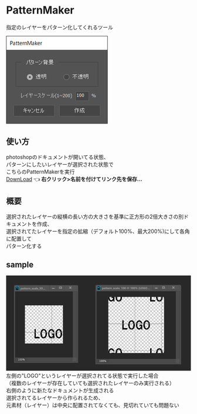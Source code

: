 # PatternMaker
指定のレイヤーをパターン化してくれるツール

![editor](PatternMaker.png "editor")

## 使い方
photoshopのドキュメントが開いてる状態、  
パターンにしたいレイヤーが選択された状態で  
こちらのPatternMakerを実行  
[DownLoad](PatternMaker.jsx) :point_left: **右クリック>名前を付けてリンク先を保存...**

## 概要
選択されたレイヤーの縦横の長い方の大きさを基準に正方形の2倍大きさの別ドキュメントを作成、  
選択されてたレイヤーを指定の拡縮（デフォルト100%、最大200%)にして各角に配置して  
パターン化する  

## sample  
![editor](sample.png "editor")  
左側の"LOGO"というレイヤーが選択されてる状態で実行した場合  
（複数のレイヤーが存在していても選択されたレイヤーのみ実行される）  
右側のように新たなドキュメントが生成される  
選択されてるレイヤーから作られるため、  
元素材（レイヤー）は中央に配置されてなくても、見切れていても問題ない
